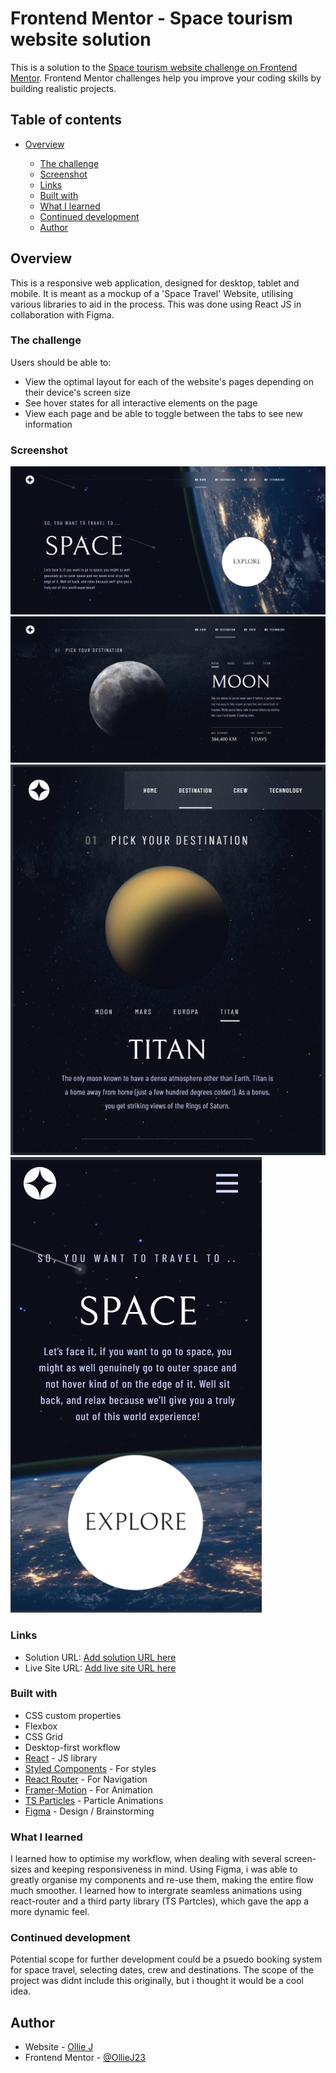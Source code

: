 # Frontend Mentor - Space tourism website solution

This is a solution to the [Space tourism website challenge on Frontend Mentor](https://www.frontendmentor.io/challenges/space-tourism-multipage-website-gRWj1URZ3). Frontend Mentor challenges help you improve your coding skills by building realistic projects.

## Table of contents

- [Overview](#overview)

  - [The challenge](#the-challenge)
  - [Screenshot](#screenshot)
  - [Links](#links)
  - [Built with](#built-with)
  - [What I learned](#what-i-learned)
  - [Continued development](#continued-development)
  - [Author](#author)

## Overview

This is a responsive web application, designed for desktop, tablet and mobile. It is meant as a mockup of a 'Space Travel' Website, utilising various libraries to aid in the process. This was done using React JS in collaboration with Figma.

### The challenge

Users should be able to:

- View the optimal layout for each of the website's pages depending on their device's screen size
- See hover states for all interactive elements on the page
- View each page and be able to toggle between the tabs to see new information

### Screenshot

![Home Page ScreenShot 1](/space-ss-1.png)
![Destination Page ScreenShot ](/space-ss-2.png)
![Tablet Design ScreenShot ](/tablet-space-ss.png)
![Mobile Design ScreenShot ](/mobile-space-ss.png)

### Links

- Solution URL: [Add solution URL here](https://your-solution-url.com)
- Live Site URL: [Add live site URL here](https://your-live-site-url.com)

### Built with

- CSS custom properties
- Flexbox
- CSS Grid
- Desktop-first workflow
- [React](https://reactjs.org/) - JS library
- [Styled Components](https://styled-components.com/) - For styles
- [React Router](https://reactrouter.com/en/main) - For Navigation
- [Framer-Motion](https://www.framer.com/motion/animation/) - For Animation
- [TS Particles](https://particles.js.org/) - Particle Animations
- [Figma](https://www.figma.com/) - Design / Brainstorming

### What I learned

I learned how to optimise my workflow, when dealing with several screen-sizes and keeping responsiveness in mind. Using Figma, i was able to greatly organise my components and re-use them, making the entire flow much smoother. I learned how to intergrate seamless animations using react-router and a third party library (TS Partcles), which gave the app a more dynamic feel.

### Continued development

Potential scope for further development could be a psuedo booking system for space travel, selecting dates, crew and destinations. The scope of the project was didnt include this originally, but i thought it would be a cool idea.

## Author

- Website - [Ollie J](https://linktr.ee/OllieJ23)
- Frontend Mentor - [@OllieJ23](https://www.frontendmentor.io/profile/OllieJ23)
